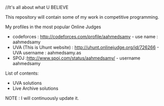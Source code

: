 //It's all about what U BELIEVE

This repository will contain some of my work in competitive programming.

My profiles in the most popular Online Judges
  - codeforces : http://codeforces.com/profile/aahmedsamy - use name : aahmedsamy
  - UVA (This is Uhunt website) : http://uhunt.onlinejudge.org/id/726266 - UVA username : aahmedsamy.as
  - SPOJ :http://www.spoj.com/status/aahmedsamy/ - username aahmedsamy


List of contents:

 - UVA solutions
 - Live Archive solutions
 
 NOTE : I will continuously update it.
